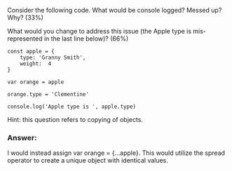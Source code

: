 Consider the following code.  What would be console logged?  Messed up?  Why? (33%)

What would you change to address this issue (the Apple type is mis-represented in the last line below)? (66%)

    const apple = {
        type: 'Granny Smith',
        weight:  4
    }

    var orange = apple

    orange.type = 'Clementine'

    console.log('Apple type is ', apple.type)


Hint: this question refers to copying of objects.

### Answer:

I would instead assign var orange = {...apple}. This would utilize the spread operator to create a unique object with identical values.